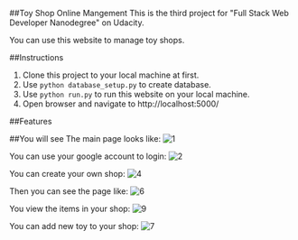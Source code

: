 ##Toy Shop Online Mangement
This is the third project for "Full Stack Web Developer Nanodegree" on Udacity.

You can use this website to manage toy shops.

##Instructions
1. Clone this project to your local machine at first.
2. Use `python database_setup.py` to create database.
3. Use `python run.py` to run this website on your local machine.
4. Open browser and navigate to http://localhost:5000/

##Features

##You will see
The main page looks like:
![1](https://lh6.googleusercontent.com/-W4GDb-HbPAQ/VXLITO3piTI/AAAAAAAAAEo/IavhyJlcUCM/w1212-h682-no/1.png)

You can use your google account to login:
![2](https://lh6.googleusercontent.com/-WbN7o3RDu-I/VXLIS2whsxI/AAAAAAAAAE8/I_j3AoRVemU/w1212-h682-no/2.png)

You can create your own shop:
![4](https://lh4.googleusercontent.com/-kN-G7Y4Mwws/VXLIUe_sqqI/AAAAAAAAAFA/yhcdgKXaEgA/w1212-h682-no/4.png)

Then you can see the page like:
![6](https://lh4.googleusercontent.com/-itZrgoSVe6E/VXLIUqT7klI/AAAAAAAAAFQ/2aAuXp3GUts/w1212-h682-no/6.png)

You view the items in your shop:
![9](https://lh4.googleusercontent.com/-vAlkmkk7klA/VXLIVqgiHnI/AAAAAAAAAFY/-HIsIM1JV3o/w1212-h682-no/9.png)

You can add new toy to your shop:
![7](https://lh4.googleusercontent.com/-tMCdm8zA7Es/VXLIVcGlaLI/AAAAAAAAAFU/wd-NCNb3smM/w1212-h682-no/8.png)
